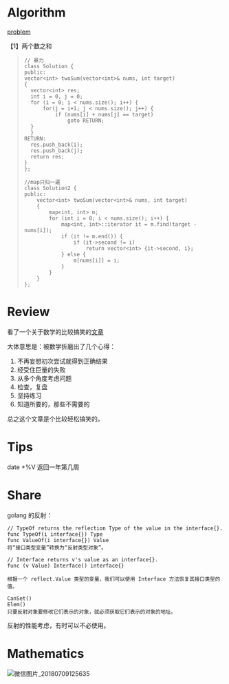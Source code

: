 # Algorithm

[problem](https://leetcode.com/problems/median-of-two-sorted-arrays/)

【1】两个数之和

>     // 暴力
>     class Solution {
>     public:
>     vector<int> twoSum(vector<int>& nums, int target)
>     {
>       vector<int> res;
>       int i = 0, j = 0;
>       for (i = 0; i < nums.size(); i++) {
>           for(j = i+1; j < nums.size(); j++) {
>               if (nums[i] + nums[j] == target)
>                   goto RETURN;
>     	}
>       }
>     RETURN:
>       res.push_back(i);
>       res.push_back(j);
>       return res;
>     }
>     };
>
>     //map只扫一遍
>     class Solution2 {
>     public:
>         vector<int> twoSum(vector<int>& nums, int target)
>         {
>             map<int, int> m;
>             for (int i = 0; i < nums.size(); i++) {
>                 map<int, int>::iterator it = m.find(target - nums[i]);
>                 if (it != m.end()) {
>                     if (it->second != i)
>                         return vector<int> {it->second, i};
>                 } else {
>                     m[nums[i]] = i;
>                 }
>             }
>         }
>     };



# Review

看了一个关于数学的比较搞笑的[文章](https://medium.com/s/story/6-life-lessons-from-my-math-degree-that-have-nothing-to-do-with-math-d38aba90edfe)

大体意思是：被数学折磨出了几个心得：

1. 不再妄想初次尝试就得到正确结果
2. 经受住巨量的失败
3. 从多个角度考虑问题
4. 检查，复盘
5. 坚持练习
6. 知道所要的，那些不需要的

总之这个文章是个比较轻松搞笑的。

# Tips

date +%V 返回一年第几周



# Share

golang 的反射：

```
// TypeOf returns the reflection Type of the value in the interface{}.
func TypeOf(i interface{}) Type
func ValueOf(i interface{}) Value
将“接口类型变量”转换为“反射类型对象”。
```

```
// Interface returns v's value as an interface{}.
func (v Value) Interface() interface{}

根据一个 reflect.Value 类型的变量，我们可以使用 Interface 方法恢复其接口类型的值。
```

```
CanSet()
Elem()
只要反射对象要修改它们表示的对象，就必须获取它们表示的对象的地址。
```

反射的性能考虑，有时可以不必使用。



# Mathematics

![微信图片_20180709125635](D:\favs\arts\微信图片_20180709125635.jpg)



